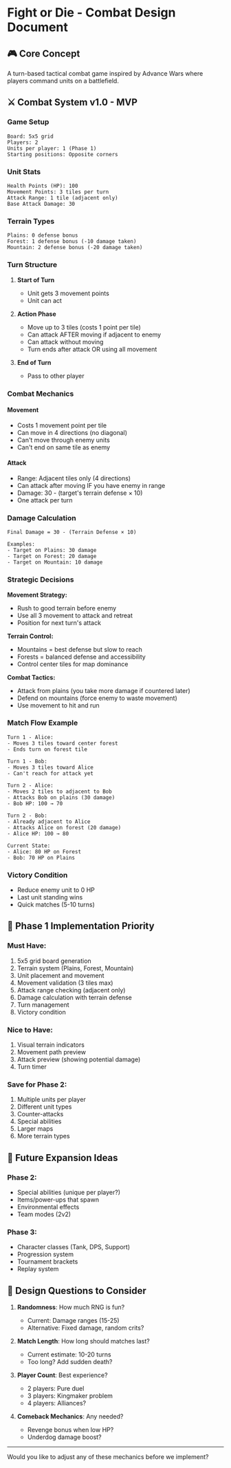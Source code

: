 # Fight or Die - Combat Design Document

## 🎮 Core Concept
A turn-based tactical combat game inspired by Advance Wars where players command units on a battlefield.

## ⚔️ Combat System v1.0 - MVP

### Game Setup
```
Board: 5x5 grid
Players: 2 
Units per player: 1 (Phase 1)
Starting positions: Opposite corners
```

### Unit Stats
```
Health Points (HP): 100
Movement Points: 3 tiles per turn
Attack Range: 1 tile (adjacent only)
Base Attack Damage: 30
```

### Terrain Types
```
Plains: 0 defense bonus
Forest: 1 defense bonus (-10 damage taken)
Mountain: 2 defense bonus (-20 damage taken)
```

### Turn Structure
1. **Start of Turn**
   - Unit gets 3 movement points
   - Unit can act

2. **Action Phase**
   - Move up to 3 tiles (costs 1 point per tile)
   - Can attack AFTER moving if adjacent to enemy
   - Can attack without moving
   - Turn ends after attack OR using all movement

3. **End of Turn**
   - Pass to other player

### Combat Mechanics

#### Movement
- Costs 1 movement point per tile
- Can move in 4 directions (no diagonal)
- Can't move through enemy units
- Can't end on same tile as enemy

#### Attack
- Range: Adjacent tiles only (4 directions)
- Can attack after moving IF you have enemy in range
- Damage: 30 - (target's terrain defense × 10)
- One attack per turn

### Damage Calculation
```
Final Damage = 30 - (Terrain Defense × 10)

Examples:
- Target on Plains: 30 damage
- Target on Forest: 20 damage  
- Target on Mountain: 10 damage
```

### Strategic Decisions

**Movement Strategy:**
- Rush to good terrain before enemy
- Use all 3 movement to attack and retreat
- Position for next turn's attack

**Terrain Control:**
- Mountains = best defense but slow to reach
- Forests = balanced defense and accessibility  
- Control center tiles for map dominance

**Combat Tactics:**
- Attack from plains (you take more damage if countered later)
- Defend on mountains (force enemy to waste movement)
- Use movement to hit and run

### Match Flow Example
```
Turn 1 - Alice:
- Moves 3 tiles toward center forest
- Ends turn on forest tile

Turn 1 - Bob:  
- Moves 3 tiles toward Alice
- Can't reach for attack yet

Turn 2 - Alice:
- Moves 2 tiles to adjacent to Bob
- Attacks Bob on plains (30 damage)
- Bob HP: 100 → 70

Turn 2 - Bob:
- Already adjacent to Alice
- Attacks Alice on forest (20 damage)  
- Alice HP: 100 → 80

Current State:
- Alice: 80 HP on Forest
- Bob: 70 HP on Plains
```

### Victory Condition
- Reduce enemy unit to 0 HP
- Last unit standing wins
- Quick matches (5-10 turns)

## 🎯 Phase 1 Implementation Priority

### Must Have:
1. 5x5 grid board generation
2. Terrain system (Plains, Forest, Mountain)
3. Unit placement and movement
4. Movement validation (3 tiles max)
5. Attack range checking (adjacent only)
6. Damage calculation with terrain defense
7. Turn management
8. Victory condition

### Nice to Have:
1. Visual terrain indicators
2. Movement path preview
3. Attack preview (showing potential damage)
4. Turn timer

### Save for Phase 2:
1. Multiple units per player
2. Different unit types
3. Counter-attacks
4. Special abilities
5. Larger maps
6. More terrain types

## 🔮 Future Expansion Ideas

### Phase 2:
- Special abilities (unique per player?)
- Items/power-ups that spawn
- Environmental effects
- Team modes (2v2)

### Phase 3:
- Character classes (Tank, DPS, Support)
- Progression system
- Tournament brackets
- Replay system

## 💭 Design Questions to Consider

1. **Randomness**: How much RNG is fun?
   - Current: Damage ranges (15-25)
   - Alternative: Fixed damage, random crits?

2. **Match Length**: How long should matches last?
   - Current estimate: 10-20 turns
   - Too long? Add sudden death?

3. **Player Count**: Best experience?
   - 2 players: Pure duel
   - 3 players: Kingmaker problem
   - 4 players: Alliances?

4. **Comeback Mechanics**: Any needed?
   - Revenge bonus when low HP?
   - Underdog damage boost?

---

Would you like to adjust any of these mechanics before we implement?
